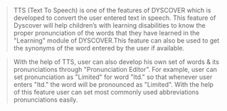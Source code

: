 > TTS (Text To Speech) is one of the features of DYSCOVER which is developed to convert the user entered text in speech. This feature of Dyscover will help children’s with learning disabilities to know the proper pronunciation of the words that they have learned in the "Learning" module of DYSCOVER.This feature can also be used to get the synonyms of the word entered by the user if available.

> With the help of TTS, user can also develop his own set of words & its pronunciations through "Pronunciation Editor”. For example, user can set pronunciation as "Limited" for word "ltd." so that whenever user enters "ltd." the word will be pronounced as "Limited". With the help of this feature user can set most commonly used abbreviations pronunciations easily.